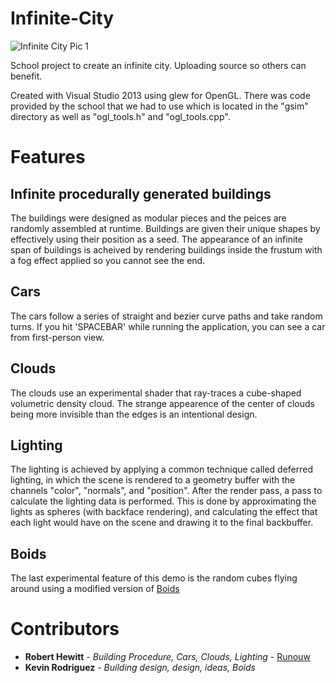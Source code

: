 # Infinite-City
![Infinite City Pic 1](https://github.com/runouw/Infinite-City/blob/master/demo_img/demo1.jpg)

School project to create an infinite city. Uploading source so others can benefit.

Created with Visual Studio 2013 using glew for OpenGL. There was code provided by the school that we had to use which is located in the "gsim" directory as well as "ogl_tools.h" and "ogl_tools.cpp".

# Features

## Infinite procedurally generated buildings
The buildings were designed as modular pieces and the peices are randomly assembled at runtime. Buildings are given their unique shapes by effectively using their position as a seed. The appearance of an infinite span of buildings is acheived by rendering buildings inside the frustum with a fog effect applied so you cannot see the end.

## Cars
The cars follow a series of straight and bezier curve paths and take random turns. If you hit 'SPACEBAR' while running the application, you can see a car from first-person view.

## Clouds
The clouds use an experimental shader that ray-traces a cube-shaped volumetric density cloud. The strange appearence of the center of clouds being more invisible than the edges is an intentional design.

## Lighting
The lighting is achieved by applying a common technique called deferred lighting, in which the scene is rendered to a geometry buffer with the channels "color", "normals", and "position". After the render pass, a pass to calculate the lighting data is performed. This is done by approximating the lights as spheres (with backface rendering), and calculating the effect that each light would have on the scene and drawing it to the final backbuffer.

## Boids
The last experimental feature of this demo is the random cubes flying around using a modified version of [Boids](https://en.wikipedia.org/wiki/Boids)

# Contributors
* **Robert Hewitt** - *Building Procedure, Cars, Clouds, Lighting* - [Runouw](https://github.com/runouw)
* **Kevin Rodriguez** - *Building design, design, ideas, Boids*
